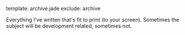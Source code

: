 template: archive.jade
exclude: archive

Everything I've written that's fit to print (to your screen). Sometimes the subject will be development related, sometimes not. 